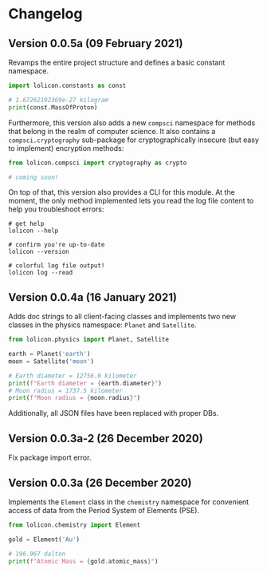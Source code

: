 # Changelog

## Version 0.0.5a (09 February 2021)

Revamps the entire project structure and defines a basic constant namespace.

```python
import lolicon.constants as const

# 1.67262192369e-27 kilogram
print(const.MassOfProton)
```

Furthermore, this version also adds a new `compsci` namespace for methods that
belong in the realm of computer science. It also contains a `compsci.cryptography`
sub-package for cryptographically insecure (but easy to implement) encryption methods:

```python
from lolicon.compsci import cryptography as crypto

# coming soon!
```

On top of that, this version also provides a CLI for this module. At the moment,
the only method implemented lets you read the log file content to help you troubleshoot
errors:

```cli
# get help
lolicon --help

# confirm you're up-to-date
lolicon --version

# colorful log file output!
lolicon log --read
```

## Version 0.0.4a (16 January 2021)

Adds doc strings to all client-facing classes and implements two new classes in
the physics namespace: `Planet` and `Satellite`.

```python
from lolicon.physics import Planet, Satellite

earth = Planet('earth')
moon = Satellite('moon')

# Earth diameter = 12756.0 kilometer
print(f"Earth diameter = {earth.diameter}")
# Moon radius = 1737.5 kilometer
print(f"Moon radius = {moon.radius}")
```

Additionally, all JSON files have been replaced with proper DBs.

## Version 0.0.3a-2 (26 December 2020)

Fix package import error.

## Version 0.0.3a (26 December 2020)

Implements the `Element` class in the `chemistry` namespace for convenient access
of data from the Period System of Elements (PSE).

```python
from lolicon.chemistry import Element

gold = Element('Au')

# 196.967 dalton
print(f"Atomic Mass = {gold.atomic_mass}")
```
